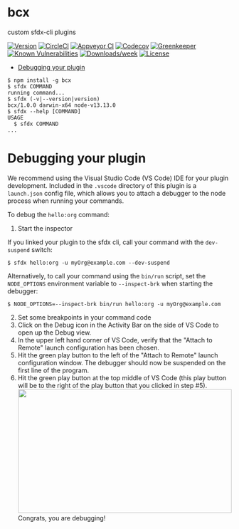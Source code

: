 bcx
===

custom sfdx-cli plugins

[![Version](https://img.shields.io/npm/v/bcx.svg)](https://npmjs.org/package/bcx)
[![CircleCI](https://circleci.com/gh/bayanicruz/bcx/tree/master.svg?style=shield)](https://circleci.com/gh/bayanicruz/bcx/tree/master)
[![Appveyor CI](https://ci.appveyor.com/api/projects/status/github/bayanicruz/bcx?branch=master&svg=true)](https://ci.appveyor.com/project/heroku/bcx/branch/master)
[![Codecov](https://codecov.io/gh/bayanicruz/bcx/branch/master/graph/badge.svg)](https://codecov.io/gh/bayanicruz/bcx)
[![Greenkeeper](https://badges.greenkeeper.io/bayanicruz/bcx.svg)](https://greenkeeper.io/)
[![Known Vulnerabilities](https://snyk.io/test/github/bayanicruz/bcx/badge.svg)](https://snyk.io/test/github/bayanicruz/bcx)
[![Downloads/week](https://img.shields.io/npm/dw/bcx.svg)](https://npmjs.org/package/bcx)
[![License](https://img.shields.io/npm/l/bcx.svg)](https://github.com/bayanicruz/bcx/blob/master/package.json)

<!-- toc -->
* [Debugging your plugin](#debugging-your-plugin)
<!-- tocstop -->
<!-- install -->
<!-- usage -->
```sh-session
$ npm install -g bcx
$ sfdx COMMAND
running command...
$ sfdx (-v|--version|version)
bcx/1.0.0 darwin-x64 node-v13.13.0
$ sfdx --help [COMMAND]
USAGE
  $ sfdx COMMAND
...
```
<!-- usagestop -->
<!-- commands -->

<!-- commandsstop -->
<!-- debugging-your-plugin -->
# Debugging your plugin
We recommend using the Visual Studio Code (VS Code) IDE for your plugin development. Included in the `.vscode` directory of this plugin is a `launch.json` config file, which allows you to attach a debugger to the node process when running your commands.

To debug the `hello:org` command: 
1. Start the inspector
  
If you linked your plugin to the sfdx cli, call your command with the `dev-suspend` switch: 
```sh-session
$ sfdx hello:org -u myOrg@example.com --dev-suspend
```
  
Alternatively, to call your command using the `bin/run` script, set the `NODE_OPTIONS` environment variable to `--inspect-brk` when starting the debugger:
```sh-session
$ NODE_OPTIONS=--inspect-brk bin/run hello:org -u myOrg@example.com
```

2. Set some breakpoints in your command code
3. Click on the Debug icon in the Activity Bar on the side of VS Code to open up the Debug view.
4. In the upper left hand corner of VS Code, verify that the "Attach to Remote" launch configuration has been chosen.
5. Hit the green play button to the left of the "Attach to Remote" launch configuration window. The debugger should now be suspended on the first line of the program. 
6. Hit the green play button at the top middle of VS Code (this play button will be to the right of the play button that you clicked in step #5).
<br><img src=".images/vscodeScreenshot.png" width="480" height="278"><br>
Congrats, you are debugging!
